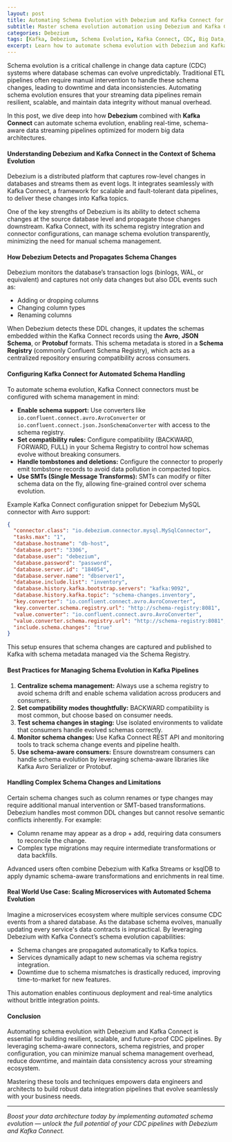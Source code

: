 ```yaml
---
layout: post
title: Automating Schema Evolution with Debezium and Kafka Connect for Seamless Data Integration  
subtitle: Master schema evolution automation using Debezium and Kafka Connect to maintain data pipeline consistency and scalability  
categories: Debezium  
tags: [Kafka, Debezium, Schema Evolution, Kafka Connect, CDC, Big Data, Data Streaming, Data Integration]  
excerpt: Learn how to automate schema evolution with Debezium and Kafka Connect to ensure smooth and scalable data integration in your streaming architecture.  
---
```

Schema evolution is a critical challenge in change data capture (CDC) systems where database schemas can evolve unpredictably. Traditional ETL pipelines often require manual intervention to handle these schema changes, leading to downtime and data inconsistencies. Automating schema evolution ensures that your streaming data pipelines remain resilient, scalable, and maintain data integrity without manual overhead.

In this post, we dive deep into how **Debezium** combined with **Kafka Connect** can automate schema evolution, enabling real-time, schema-aware data streaming pipelines optimized for modern big data architectures.

#### Understanding Debezium and Kafka Connect in the Context of Schema Evolution

Debezium is a distributed platform that captures row-level changes in databases and streams them as event logs. It integrates seamlessly with Kafka Connect, a framework for scalable and fault-tolerant data pipelines, to deliver these changes into Kafka topics.

One of the key strengths of Debezium is its ability to detect schema changes at the source database level and propagate those changes downstream. Kafka Connect, with its schema registry integration and connector configurations, can manage schema evolution transparently, minimizing the need for manual schema management.

#### How Debezium Detects and Propagates Schema Changes

Debezium monitors the database’s transaction logs (binlogs, WAL, or equivalent) and captures not only data changes but also DDL events such as:

- Adding or dropping columns  
- Changing column types  
- Renaming columns  

When Debezium detects these DDL changes, it updates the schemas embedded within the Kafka Connect records using the **Avro**, **JSON Schema**, or **Protobuf** formats. This schema metadata is stored in a **Schema Registry** (commonly Confluent Schema Registry), which acts as a centralized repository ensuring compatibility across consumers.

#### Configuring Kafka Connect for Automated Schema Handling

To automate schema evolution, Kafka Connect connectors must be configured with schema management in mind:

- **Enable schema support:** Use converters like `io.confluent.connect.avro.AvroConverter` or `io.confluent.connect.json.JsonSchemaConverter` with access to the schema registry.  
- **Set compatibility rules:** Configure compatibility (BACKWARD, FORWARD, FULL) in your Schema Registry to control how schemas evolve without breaking consumers.  
- **Handle tombstones and deletions:** Configure the connector to properly emit tombstone records to avoid data pollution in compacted topics.  
- **Use SMTs (Single Message Transforms):** SMTs can modify or filter schema data on the fly, allowing fine-grained control over schema evolution.

Example Kafka Connect configuration snippet for Debezium MySQL connector with Avro support:

```json
{
  "connector.class": "io.debezium.connector.mysql.MySqlConnector",
  "tasks.max": "1",
  "database.hostname": "db-host",
  "database.port": "3306",
  "database.user": "debezium",
  "database.password": "password",
  "database.server.id": "184054",
  "database.server.name": "dbserver1",
  "database.include.list": "inventory",
  "database.history.kafka.bootstrap.servers": "kafka:9092",
  "database.history.kafka.topic": "schema-changes.inventory",
  "key.converter": "io.confluent.connect.avro.AvroConverter",
  "key.converter.schema.registry.url": "http://schema-registry:8081",
  "value.converter": "io.confluent.connect.avro.AvroConverter",
  "value.converter.schema.registry.url": "http://schema-registry:8081",
  "include.schema.changes": "true"
}
```

This setup ensures that schema changes are captured and published to Kafka with schema metadata managed via the Schema Registry.

#### Best Practices for Managing Schema Evolution in Kafka Pipelines

1. **Centralize schema management:** Always use a schema registry to avoid schema drift and enable schema validation across producers and consumers.  
2. **Set compatibility modes thoughtfully:** BACKWARD compatibility is most common, but choose based on consumer needs.  
3. **Test schema changes in staging:** Use isolated environments to validate that consumers handle evolved schemas correctly.  
4. **Monitor schema changes:** Use Kafka Connect REST API and monitoring tools to track schema change events and pipeline health.  
5. **Use schema-aware consumers:** Ensure downstream consumers can handle schema evolution by leveraging schema-aware libraries like Kafka Avro Serializer or Protobuf.  

#### Handling Complex Schema Changes and Limitations

Certain schema changes such as column renames or type changes may require additional manual intervention or SMT-based transformations. Debezium handles most common DDL changes but cannot resolve semantic conflicts inherently. For example:

- Column rename may appear as a drop + add, requiring data consumers to reconcile the change.  
- Complex type migrations may require intermediate transformations or data backfills.

Advanced users often combine Debezium with Kafka Streams or ksqlDB to apply dynamic schema-aware transformations and enrichments in real time.

#### Real World Use Case: Scaling Microservices with Automated Schema Evolution

Imagine a microservices ecosystem where multiple services consume CDC events from a shared database. As the database schema evolves, manually updating every service's data contracts is impractical. By leveraging Debezium with Kafka Connect’s schema evolution capabilities:

- Schema changes are propagated automatically to Kafka topics.  
- Services dynamically adapt to new schemas via schema registry integration.  
- Downtime due to schema mismatches is drastically reduced, improving time-to-market for new features.

This automation enables continuous deployment and real-time analytics without brittle integration points.

#### Conclusion

Automating schema evolution with Debezium and Kafka Connect is essential for building resilient, scalable, and future-proof CDC pipelines. By leveraging schema-aware connectors, schema registries, and proper configuration, you can minimize manual schema management overhead, reduce downtime, and maintain data consistency across your streaming ecosystem.

Mastering these tools and techniques empowers data engineers and architects to build robust data integration pipelines that evolve seamlessly with your business needs.

---

*Boost your data architecture today by implementing automated schema evolution — unlock the full potential of your CDC pipelines with Debezium and Kafka Connect.*
